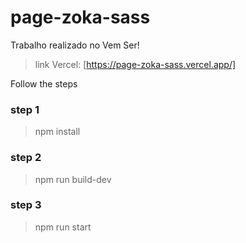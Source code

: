 # page-zoka-sass

Trabalho realizado no Vem Ser!

> link Vercel: [https://page-zoka-sass.vercel.app/]

Follow the steps

### step 1

> npm install

### step 2

> npm run build-dev

### step 3

> npm run start
